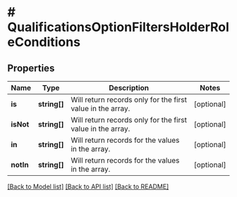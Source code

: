 # # QualificationsOptionFiltersHolderRoleConditions

## Properties

Name | Type | Description | Notes
------------ | ------------- | ------------- | -------------
**is** | **string[]** | Will return records only for the first value in the array. | [optional]
**isNot** | **string[]** | Will return records only for the first value in the array. | [optional]
**in** | **string[]** | Will return records for the values in the array. | [optional]
**notIn** | **string[]** | Will return records for the values in the array. | [optional]

[[Back to Model list]](../../README.md#models) [[Back to API list]](../../README.md#endpoints) [[Back to README]](../../README.md)
